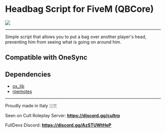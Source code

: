 Headbag Script for FiveM (QBCore)
===

<img src="https://i.imgur.com/q7AvK8J.png">

---

Simple script that allows you to put a bag over another player's head, preventing him from seeing what is going on around him.

Compatible with OneSync
---

## Dependencies
- <a href="https://github.com/overextended/ox_lib">ox_lib</a>
- <a href="https://github.com/alberttheprince/rpemotes-reborn">rpemotes</a>

---
Proudly made in Italy 🇮🇹

Seen on Cult Roleplay Server: <strong>https://discord.gg/cultrp</strong>

FullDevs Discord: <strong>https://discord.gg/AzSTUWtHeP</strong>